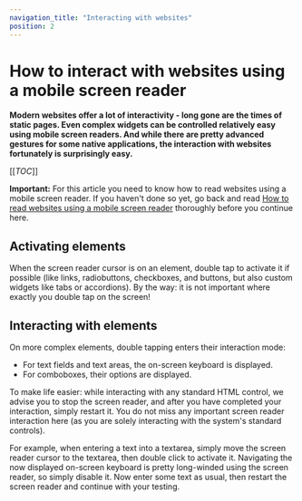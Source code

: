 ```yaml
---
navigation_title: "Interacting with websites"
position: 2
---
```


# How to interact with websites using a mobile screen reader

**Modern websites offer a lot of interactivity - long gone are the times of static pages. Even complex widgets can be controlled relatively easy using mobile screen readers. And while there are pretty advanced gestures for some native applications, the interaction with websites fortunately is surprisingly easy.**

[[_TOC_]]

**Important:** For this article you need to know how to read websites using a mobile screen reader. If you haven't done so yet, go back and read [How to read websites using a mobile screen reader](/knowledge/screen-readers/mobile/reading-websites/) thoroughly before you continue here.

## Activating elements

When the screen reader cursor is on an element, double tap to activate it if possible (like links, radiobuttons, checkboxes, and buttons, but also custom widgets like tabs or accordions). By the way: it is not important where exactly you double tap on the screen!

## Interacting with elements

On more complex elements, double tapping enters their interaction mode:

- For text fields and text areas, the on-screen keyboard is displayed.
- For comboboxes, their options are displayed.

To make life easier: while interacting with any standard HTML control, we advise you to stop the screen reader, and after you have completed your interaction, simply restart it. You do not miss any important screen reader interaction here (as you are solely interacting with the system's standard controls).

For example, when entering a text into a textarea, simply move the screen reader cursor to the textarea, then double click to activate it. Navigating the now displayed on-screen keyboard is pretty long-winded using the screen reader, so simply disable it. Now enter some text as usual, then restart the screen reader and continue with your testing.
